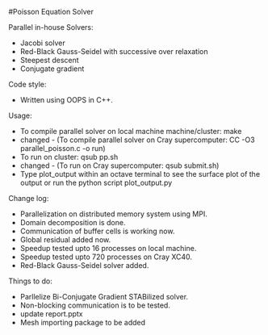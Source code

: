 #Poisson Equation Solver

Parallel in-house Solvers:
* Jacobi solver
* Red-Black Gauss-Seidel with successive over relaxation
* Steepest descent
* Conjugate gradient

Code style:
* Written using OOPS in C++.

Usage:
* To compile parallel solver on local machine machine/cluster: make
* changed - (To compile parallel solver on Cray supercomputer: CC -O3 parallel_poisson.c -o run)
* To run on cluster: qsub pp.sh
* changed - (To run on Cray supercomputer: qsub submit.sh) 
* Type plot_output within an octave terminal to see the surface plot of the output or run the python script plot_output.py

Change log:
* Parallelization on distributed memory system using MPI.
* Domain decomposition is done.
* Communication of buffer cells is working now.
* Global residual added now.
* Speedup tested upto 16 processes on local machine.
* Speedup tested upto 720 processes on Cray XC40.
* Red-Black Gauss-Seidel solver added.

Things to do:
* Parllelize Bi-Conjugate Gradient STABilized solver.
* Non-blocking communication is to be tested.
* update report.pptx
* Mesh importing package to be added

